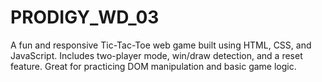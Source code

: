 # PRODIGY_WD_03
A fun and responsive Tic-Tac-Toe web game built using HTML, CSS, and JavaScript. Includes two-player mode, win/draw detection, and a reset feature. Great for practicing DOM manipulation and basic game logic.
